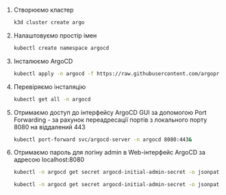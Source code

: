 1. Створюємо кластер
   ```bash
   k3d cluster create argo
   ```
2. Налаштовуємо простір імен
   ```bash
   kubectl create namespace argocd
   ```
3. Інсталюємо ArgoCD
   ```bash
   kubectl apply -n argocd -f https://raw.githubusercontent.com/argoproj/argo-cd/stable/manifests/install.yaml
   ```
4. Перевіряємо інсталяцію
   ```bash
   kubectl get all -n argocd
   ```
5. Отримаємо доступ до інтерфейсу ArgoCD GUI за допомогою Port Forwarding - за рахунок переадресації портів з локального порту 8080 на віддалений 443
   ```bash
   kubectl port-forward svc/argocd-server -n argocd 8080:443&
   ```
6. Отримаємо пароль для логіну admin в Web-інтерфейс ArgoCD за адресою localhost:8080
   ```bash
   kubectl -n argocd get secret argocd-initial-admin-secret -o jsonpath="{.data.password}"
   ```
   ```bash
   kubectl -n argocd get secret argocd-initial-admin-secret -o jsonpath="{.data.password}"|base64 -d;echo
   ```
